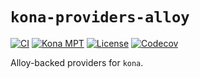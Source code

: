 # `kona-providers-alloy`

<a href="https://github.com/op-rs/kona/actions/workflows/rust_ci.yaml"><img src="https://github.com/op-rs/kona/actions/workflows/rust_ci.yaml/badge.svg?label=ci" alt="CI"></a>
<a href="https://crates.io/crates/kona-providers-alloy"><img src="https://img.shields.io/crates/v/kona-providers-alloy.svg?label=kona-providers-alloy&labelColor=2a2f35" alt="Kona MPT"></a>
<a href="https://github.com/op-rs/kona/blob/main/LICENSE.md"><img src="https://img.shields.io/badge/License-MIT-d1d1f6.svg?label=license&labelColor=2a2f35" alt="License"></a>
<a href="https://img.shields.io/codecov/c/github/op-rs/kona"><img src="https://img.shields.io/codecov/c/github/op-rs/kona" alt="Codecov"></a>

Alloy-backed providers for `kona`.
